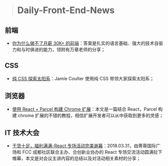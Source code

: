 > # Daily-Front-End-News

## 前端

- [你为什么做不了月薪 30K+ 的前端](http://t.cn/RmfNMYL)：答案是扎实的语言基础、强大的技术自驱力和与时俱进的能力，领附有万章老师的分享；

## CSS

- [纯 CSS 探索太阳系](http://t.cn/RmfBy5L)：Jamie Coulter 使用纯 CSS 带领大家探索太阳系；

## 浏览器

- [使用 React + Parcel 构建 Chrome 扩展](http://t.cn/RmfF9QW)：本文是一篇结合 React，Parcel 构建 chrome 扩展的不错的教程，相信扩展开发者可以从中获取到更多的灵感；

## IT 技术大会

- [干货十足，福利满满-React 专场活动完美谢幕](https://mp.weixin.qq.com/s?__biz=MzU1NzA3MjEzNw==&mid=2247484420&idx=1&sn=4a3109652cd71598d3403ba9d92fa5c4&chksm=fc3a2e62cb4da77466c5cbd5b8ad275bf8c0d0b2b6e4b45bbda606be86af42bb2ee8610270b8&mpshare=1&scene=1&srcid=0409H2UmhHNqdrJB3VTiAPKS&pass_ticket=kzLr%2FYxK5ZHvx59WiDwuzS0mHjgkEFoiJE0mOaqXrU%2Fj2FRjKV1t%2BLkgItPkz7Za#rd)：2018.03.31，由菁蓉国际广场和 FCC 成都社区联合主办、合创新业协办的 React 专场交流活动圆满拉下帷幕，本文是对会议主讲内容的总结以及对活动相关素材的分享；
